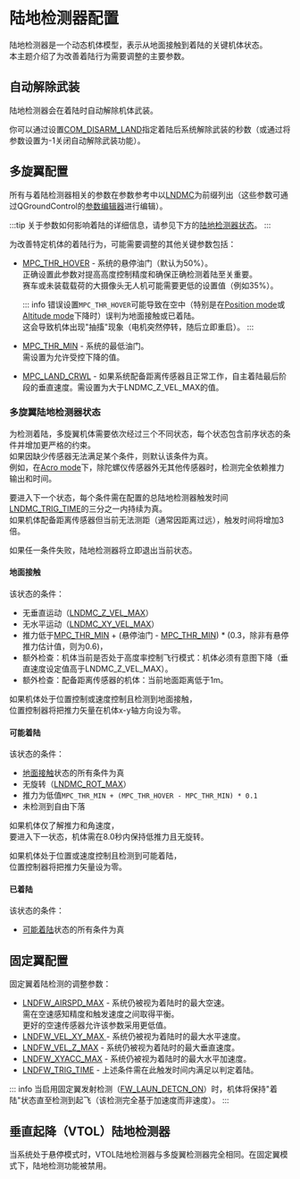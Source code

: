 # 陆地检测器配置

陆地检测器是一个动态机体模型，表示从地面接触到着陆的关键机体状态。  
本主题介绍了为改善着陆行为需要调整的主要参数。

## 自动解除武装

陆地检测器会在着陆时自动解除机体武装。

你可以通过设置[COM_DISARM_LAND](../advanced_config/parameter_reference.md#COM_DISARM_LAND)指定着陆后系统解除武装的秒数（或通过将参数设置为-1关闭自动解除武装功能）。

## 多旋翼配置

所有与着陆检测器相关的参数在参数参考中以[LNDMC](../advanced_config/parameter_reference.md#land-detector)为前缀列出（这些参数可通过QGroundControl的[参数编辑器](../advanced_config/parameters.md)进行编辑）。

:::tip
关于参数如何影响着陆的详细信息，请参见下方的[陆地检测器状态](#多旋翼陆地检测器状态)。
:::

为改善特定机体的着陆行为，可能需要调整的其他关键参数包括：

- [MPC_THR_HOVER](../advanced_config/parameter_reference.md#MPC_THR_HOVER) - 系统的悬停油门（默认为50%）。  
  正确设置此参数对提高高度控制精度和确保正确检测着陆至关重要。  
  赛车或未装载载荷的大摄像头无人机可能需要更低的设置值（例如35%）。

  ::: info
  错误设置`MPC_THR_HOVER`可能导致在空中（特别是在[Position mode](../flight_modes_mc/position.md)或[Altitude mode](../flight_modes_mc/altitude.md)下降时）误判为地面接触或已着陆。  
  这会导致机体出现"抽搐"现象（电机突然停转，随后立即重启）。
  :::

- [MPC_THR_MIN](../advanced_config/parameter_reference.md#MPC_THR_MIN) - 系统的最低油门。  
  需设置为允许受控下降的值。
- [MPC_LAND_CRWL](../advanced_config/parameter_reference.md#MPC_LAND_CRWL) - 如果系统配备距离传感器且正常工作，自主着陆最后阶段的垂直速度。需设置为大于LNDMC_Z_VEL_MAX的值。

### 多旋翼陆地检测器状态

为检测着陆，多旋翼机体需要依次经过三个不同状态，每个状态包含前序状态的条件并增加更严格的约束。  
如果因缺少传感器无法满足某个条件，则默认该条件为真。  
例如，在[Acro mode](../flight_modes_mc/acro.md)下，除陀螺仪传感器外无其他传感器时，检测完全依赖推力输出和时间。

要进入下一个状态，每个条件需在配置的总陆地检测器触发时间[LNDMC_TRIG_TIME](../advanced_config/parameter_reference.md#LNDMC_TRIG_TIME)的三分之一内持续为真。  
如果机体配备距离传感器但当前无法测距（通常因距离过远），触发时间将增加3倍。

如果任一条件失败，陆地检测器将立即退出当前状态。

#### 地面接触

该状态的条件：

- 无垂直运动（[LNDMC_Z_VEL_MAX](../advanced_config/parameter_reference.md#LNDMC_Z_VEL_MAX)）
- 无水平运动（[LNDMC_XY_VEL_MAX](../advanced_config/parameter_reference.md#LNDMC_XY_VEL_MAX)）
- 推力低于[MPC_THR_MIN](../advanced_config/parameter_reference.md#MPC_THR_MIN) + (悬停油门 - [MPC_THR_MIN](../advanced_config/parameter_reference.md#MPC_THR_MIN)) \* (0.3，除非有悬停推力估计值，则为0.6)，
- 额外检查：机体当前是否处于高度率控制飞行模式：机体必须有意图下降（垂直速度设定值高于LNDMC_Z_VEL_MAX）。
- 额外检查：配备距离传感器的机体：当前地面距离低于1m。

如果机体处于位置控制或速度控制且检测到地面接触，  
位置控制器将把推力矢量在机体x-y轴方向设为零。

#### 可能着陆

该状态的条件：

- [地面接触](#地面接触)状态的所有条件为真
- 无旋转（[LNDMC_ROT_MAX](../advanced_config/parameter_reference.md#LNDMC_ROT_MAX)）
- 推力为低值`MPC_THR_MIN + (MPC_THR_HOVER - MPC_THR_MIN) * 0.1`
- 未检测到自由下落

如果机体仅了解推力和角速度，  
要进入下一状态，机体需在8.0秒内保持低推力且无旋转。

如果机体处于位置或速度控制且检测到可能着陆，  
位置控制器将把推力矢量设为零。

#### 已着陆

该状态的条件：

- [可能着陆](#可能着陆)状态的所有条件为真

## 固定翼配置

固定翼着陆检测的调整参数：

- [LNDFW_AIRSPD_MAX](../advanced_config/parameter_reference.md#LNDFW_AIRSPD_MAX) - 系统仍被视为着陆时的最大空速。  
  需在空速感知精度和触发速度之间取得平衡。  
  更好的空速传感器允许该参数采用更低值。
- [LNDFW_VEL_XY_MAX ](../advanced_config/parameter_reference.md#LNDFW_VEL_XY_MAX) - 系统仍被视为着陆时的最大水平速度。
- [LNDFW_VEL_Z_MAX](../advanced_config/parameter_reference.md#LNDFW_VEL_XY_MAX) - 系统仍被视为着陆时的最大垂直速度。
- [LNDFW_XYACC_MAX](../advanced_config/parameter_reference.md#LNDFW_XYACC_MAX) - 系统仍被视为着陆时的最大水平加速度。
- [LNDFW_TRIG_TIME](../advanced_config/parameter_reference.md#LNDFW_TRIG_TIME) - 上述条件需在此触发时间内满足以判定着陆。

::: info
当启用固定翼发射检测（[FW_LAUN_DETCN_ON](../advanced_config/parameter_reference.md#FW_LAUN_DETCN_ON)）时，机体将保持"着陆"状态直至检测到起飞（该检测完全基于加速度而非速度）。
:::

## 垂直起降（VTOL）陆地检测器

当系统处于悬停模式时，VTOL陆地检测器与多旋翼检测器完全相同。在固定翼模式下，陆地检测功能被禁用。